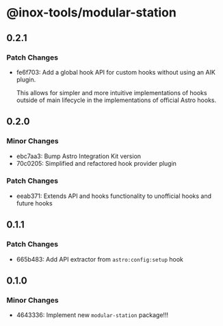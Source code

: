 # @inox-tools/modular-station

## 0.2.1

### Patch Changes

- fe6f703: Add a global hook API for custom hooks without using an AIK plugin.

  This allows for simpler and more intuitive implementations of hooks outside of main lifecycle in the implementations of official Astro hooks.

## 0.2.0

### Minor Changes

- ebc7aa3: Bump Astro Integration Kit version
- 70c0205: Simplified and refactored hook provider plugin

### Patch Changes

- eeab371: Extends API and hooks functionality to unofficial hooks and future hooks

## 0.1.1

### Patch Changes

- 665b483: Add API extractor from `astro:config:setup` hook

## 0.1.0

### Minor Changes

- 4643336: Implement new `modular-station` package!!!
